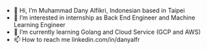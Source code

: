 - 👋 Hi, I’m Muhammad Dany Alfikri, Indonesian based in Taipei
- 👀 I’m interested in internship as Back End Engineer and Machine Learning Engineer
- 🌱 I’m currently learning Golang and Cloud Service (GCP and AWS)
- 📫 How to reach me linkedin.com/in/danyalfr

<!---
danyalfr/danyalfr is a ✨ special ✨ repository because its `README.md` (this file) appears on your GitHub profile.
You can click the Preview link to take a look at your changes.
--->
